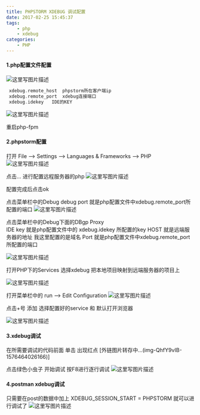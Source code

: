 ```yaml
---
title: PHPSTORM XDEBUG 调试配置
date: 2017-02-25 15:45:37
tags:
    - php
    - xdebug
categories:
    - PHP
---
```


#### 1.php配置文件配置

![这里写图片描述](https://imgconvert.csdnimg.cn/aHR0cDovL2ltZy5ibG9nLmNzZG4ubmV0LzIwMTcxMTI3MTQzNTAyMTEx?x-oss-process=image/format,png)   
```php 
 xdebug.remote_host  phpstorm所在客户端ip
 xdebug.remote_port  xdebug连接端口
 xdebug.idekey   IDE的KEY 
```
<!-- more -->
 
 ![这里写图片描述](https://imgconvert.csdnimg.cn/aHR0cDovL2ltZy5ibG9nLmNzZG4ubmV0LzIwMTcxMTI3MTUxODA4MjEy?x-oss-process=image/format,png)
 
 重启php-fpm
#### 2.phpstorm配置
打开 File --> Settings --> Languages & Frameworks --> PHP
![这里写图片描述](https://imgconvert.csdnimg.cn/aHR0cDovL2ltZy5ibG9nLmNzZG4ubmV0LzIwMTcxMTI3MTQ0NjA0NDM1?x-oss-process=image/format,png)  

点击...  进行配置远程服务器的php
![这里写图片描述](https://imgconvert.csdnimg.cn/aHR0cDovL2ltZy5ibG9nLmNzZG4ubmV0LzIwMTcxMTI3MTUyMDA4NDYw?x-oss-process=image/format,png)

配置完成后点击ok

点击菜单栏中的Debug   debug port 就是php配置文件中xdebug.remote_port所配置的端口
![这里写图片描述](https://imgconvert.csdnimg.cn/aHR0cDovL2ltZy5ibG9nLmNzZG4ubmV0LzIwMTcxMTI3MTQ1MTMyNzE5?x-oss-process=image/format,png) 


点击菜单栏中的Debug下面的DBgp Proxy  
IDE key  就是php配置文件中的 xdebug.idekey 所配置的key
HOST  就是远端服务器的地址 我这里配置的是域名
Port 就是php配置文件中xdebug.remote_port所配置的端口

![这里写图片描述](https://imgconvert.csdnimg.cn/aHR0cDovL2ltZy5ibG9nLmNzZG4ubmV0LzIwMTcxMTI3MTQ1NTE3NTI1?x-oss-process=image/format,png)  

打开PHP下的Services  选择xdebug  把本地项目映射到远端服务器的项目上

![这里写图片描述](https://imgconvert.csdnimg.cn/aHR0cDovL2ltZy5ibG9nLmNzZG4ubmV0LzIwMTcxMTI3MTQ1OTQwNDA1?x-oss-process=image/format,png)


打开菜单栏中的 run --> Edit Configuration
![这里写图片描述](https://imgconvert.csdnimg.cn/aHR0cDovL2ltZy5ibG9nLmNzZG4ubmV0LzIwMTcxMTI3MTUwMjExMDc0?x-oss-process=image/format,png)  

点击+号  添加   选择配置好的service 和 默认打开浏览器

![这里写图片描述](https://imgconvert.csdnimg.cn/aHR0cDovL2ltZy5ibG9nLmNzZG4ubmV0LzIwMTcxMTI3MTUwNDI1MDA1?x-oss-process=image/format,png)  

#### 3.xdebug调试
在所需要调试的代码前面 单击 出现红点
[外链图片转存中...(img-QhfY9vIB-1576464026166)]  

点击绿色小虫子  开始调试   按F8进行逐行调试
![这里写图片描述](https://imgconvert.csdnimg.cn/aHR0cDovL2ltZy5ibG9nLmNzZG4ubmV0LzIwMTcxMTI3MTUwODM5NzY0?x-oss-process=image/format,png)  
  
#### 4.postman xdebug调试

只需要在post的数据中加上  XDEBUG_SESSION_START = PHPSTORM 就可以进行调试了
 ![这里写图片描述](https://imgconvert.csdnimg.cn/aHR0cDovL2ltZy5ibG9nLmNzZG4ubmV0LzIwMTcxMTI3MTUxMzQ5NTYx?x-oss-process=image/format,png)